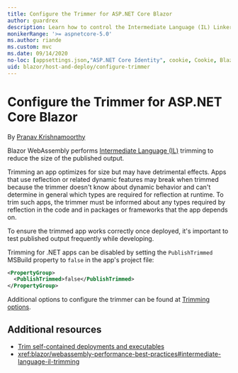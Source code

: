 ```yaml
---
title: Configure the Trimmer for ASP.NET Core Blazor
author: guardrex
description: Learn how to control the Intermediate Language (IL) Linker (Trimmer) when building a Blazor app.
monikerRange: '>= aspnetcore-5.0'
ms.author: riande
ms.custom: mvc
ms.date: 09/14/2020
no-loc: [appsettings.json,"ASP.NET Core Identity", cookie, Cookie, Blazor, "Blazor Server", "Blazor WebAssembly", "Identity", "Let's Encrypt", Razor, SignalR]
uid: blazor/host-and-deploy/configure-trimmer
---
```

# Configure the Trimmer for ASP.NET Core Blazor

By [Pranav Krishnamoorthy](https://github.com/pranavkm)

Blazor WebAssembly performs [Intermediate Language (IL)](/dotnet/standard/managed-code#intermediate-language--execution) trimming to reduce the size of the published output.

Trimming an app optimizes for size but may have detrimental effects. Apps that use reflection or related dynamic features may break when trimmed because the trimmer doesn't know about dynamic behavior and can't determine in general which types are required for reflection at runtime. To trim such apps, the trimmer must be informed about any types required by reflection in the code and in packages or frameworks that the app depends on.

To ensure the trimmed app works correctly once deployed, it's important to test published output frequently while developing.

Trimming for .NET apps can be disabled by setting the `PublishTrimmed` MSBuild property to `false` in the app's project file:

```xml
<PropertyGroup>
  <PublishTrimmed>false</PublishTrimmed>
</PropertyGroup>
```
Additional options to configure the trimmer can be found at [Trimming options](/dotnet/core/deploying/trimming-options).

## Additional resources

* [Trim self-contained deployments and executables](/dotnet/core/deploying/trim-self-contained)
* <xref:blazor/webassembly-performance-best-practices#intermediate-language-il-trimming>
